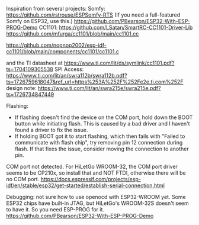 Inspiration from several projects:
Somfy:
https://github.com/rstrouse/ESPSomfy-RTS (If you need a full-featured Somfy on ESP32, use this.)
https://github.com/PBearson/ESP32-With-ESP-PROG-Demo 
CC1101:
https://github.com/LSatan/SmartRC-CC1101-Driver-Lib
https://github.com/mfurga/cc1101/blob/main/cc1101.cc

https://github.com/nopnop2002/esp-idf-cc1101/blob/main/components/cc1101/cc1101.c

and the TI datasheet at https://www.ti.com/lit/ds/symlink/cc1101.pdf?ts=1704109305538
SPI Access: https://www.ti.com/lit/an/swra112b/swra112b.pdf?ts=1726759618047&ref_url=https%253A%252F%252Fe2e.ti.com%252F
design note: https://www.ti.com/lit/an/swra215e/swra215e.pdf?ts=1726734847449 


Flashing: 
 - If flashing doesn't find the device on the COM port, hold down the BOOT button while initiating flash. This is caused by a bad driver and I haven't found a driver to fix the issue. 
 - If holding BOOT got it to start flashing, which then fails with "Failed to communicate with flash chip", try removing  pin 12 connection during flash. If that fixes the issue, consider moving the connection to another pin.

COM port not detected.
For HiLetGo WROOM-32, the COM port driver seems to be CP210x, so install that and NOT FTDI, otherwise there will be no COM port.
https://docs.espressif.com/projects/esp-idf/en/stable/esp32/get-started/establish-serial-connection.html

Debugging:
not sure how to use openocd with ESP32-WROOM yet.
Some ESP32 chips have built-in JTAG, but HiLetGo's WROOM-32S doesn't seem to have it. So you need ESP-PROG for it. 
https://github.com/PBearson/ESP32-With-ESP-PROG-Demo